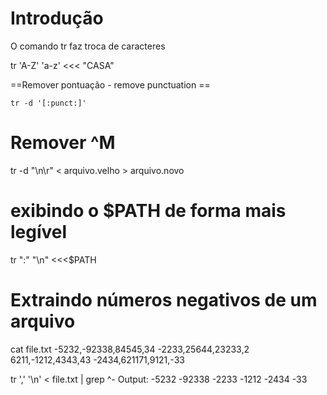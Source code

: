 # Introdução
O comando tr faz troca de caracteres

 tr 'A-Z' 'a-z' <<< "CASA"

 ==Remover pontuação - remove punctuation ==

    tr -d '[:punct:]'

# Remover ^M

tr -d "\n\r" < arquivo.velho > arquivo.novo

# exibindo o $PATH de forma mais legível

tr ":" "\n" <<<$PATH

# Extraindo números negativos de um arquivo

cat file.txt
-5232,-92338,84545,34
-2233,25644,23233,2
6211,-1212,4343,43
-2434,621171,9121,-33

tr ',' '\n' < file.txt | grep ^-
Output:
-5232
-92338
-2233
-1212
-2434
-33


